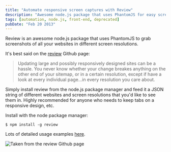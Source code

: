 ```yaml
---
title: "Automate responsive screen captures with Review"
description: "Awesome node.js package that uses PhantomJS for easy screengrabs."
tags: [automation, node.js, front-end, deprecated]
pubDate: "Feb 20 2013"
---
```


Review is an awesome node.js package that uses PhantomJS to grab screenshots of all your websites in different screen resolutions.

It's best said on the [review](https://github.com/juliangruber/review) Github page:

> Updating large and possibly responsively designed sites can be a hassle. You never know whether your change breakes anything on the other end of your sitemap, or in a certain resolution, except if have a look at every individual page...in every resolution you care about.

Simply install review from the node.js package manager and feed it a JSON string of different websites and screen resolutions that you'd like to see them in. Highly recommended for anyone who needs to keep tabs on a responsive design, etc.

Install with the node package manager:

    $ npm install -g review

Lots of detailed usage examples [here](https://github.com/juliangruber/review).

![Taken from the review Github page](/images/posts/review-screenshot.png)
